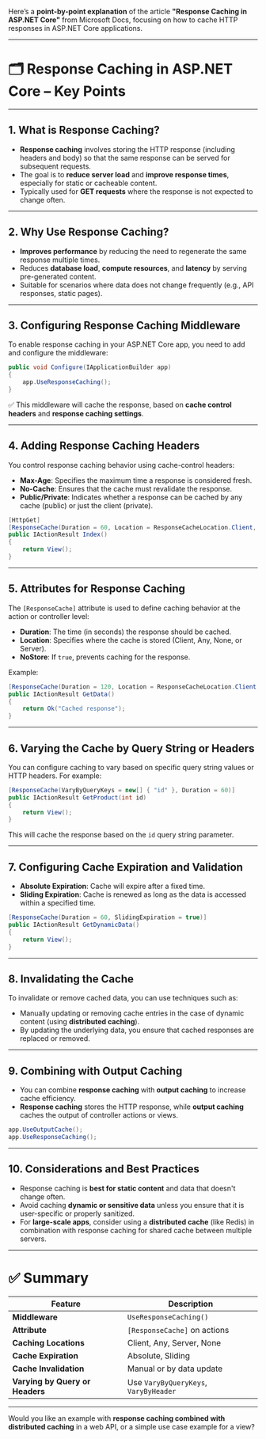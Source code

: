 Here’s a **point-by-point explanation** of the article **"Response Caching in ASP.NET Core"** from Microsoft Docs, focusing on how to cache HTTP responses in ASP.NET Core applications.

---

# 🗂️ Response Caching in ASP.NET Core – Key Points

---

## 1. **What is Response Caching?**

- **Response caching** involves storing the HTTP response (including headers and body) so that the same response can be served for subsequent requests.
- The goal is to **reduce server load** and **improve response times**, especially for static or cacheable content.
- Typically used for **GET requests** where the response is not expected to change often.

---

## 2. **Why Use Response Caching?**

- **Improves performance** by reducing the need to regenerate the same response multiple times.
- Reduces **database load**, **compute resources**, and **latency** by serving pre-generated content.
- Suitable for scenarios where data does not change frequently (e.g., API responses, static pages).

---

## 3. **Configuring Response Caching Middleware**

To enable response caching in your ASP.NET Core app, you need to add and configure the middleware:

```csharp
public void Configure(IApplicationBuilder app)
{
    app.UseResponseCaching();
}
```

✅ This middleware will cache the response, based on **cache control headers** and **response caching settings**.

---

## 4. **Adding Response Caching Headers**

You control response caching behavior using cache-control headers:

- **Max-Age**: Specifies the maximum time a response is considered fresh.
- **No-Cache**: Ensures that the cache must revalidate the response.
- **Public/Private**: Indicates whether a response can be cached by any cache (public) or just the client (private).

```csharp
[HttpGet]
[ResponseCache(Duration = 60, Location = ResponseCacheLocation.Client, NoStore = false)]
public IActionResult Index()
{
    return View();
}
```

---

## 5. **Attributes for Response Caching**

The `[ResponseCache]` attribute is used to define caching behavior at the action or controller level:

- **Duration**: The time (in seconds) the response should be cached.
- **Location**: Specifies where the cache is stored (Client, Any, None, or Server).
- **NoStore**: If `true`, prevents caching for the response.

Example:
```csharp
[ResponseCache(Duration = 120, Location = ResponseCacheLocation.Client, NoStore = false)]
public IActionResult GetData()
{
    return Ok("Cached response");
}
```

---

## 6. **Varying the Cache by Query String or Headers**

You can configure caching to vary based on specific query string values or HTTP headers. For example:

```csharp
[ResponseCache(VaryByQueryKeys = new[] { "id" }, Duration = 60)]
public IActionResult GetProduct(int id)
{
    return View();
}
```

This will cache the response based on the `id` query string parameter.

---

## 7. **Configuring Cache Expiration and Validation**

- **Absolute Expiration**: Cache will expire after a fixed time.
- **Sliding Expiration**: Cache is renewed as long as the data is accessed within a specified time.

```csharp
[ResponseCache(Duration = 60, SlidingExpiration = true)]
public IActionResult GetDynamicData()
{
    return View();
}
```

---

## 8. **Invalidating the Cache**

To invalidate or remove cached data, you can use techniques such as:

- Manually updating or removing cache entries in the case of dynamic content (using **distributed caching**).
- By updating the underlying data, you ensure that cached responses are replaced or removed.

---

## 9. **Combining with Output Caching**

- You can combine **response caching** with **output caching** to increase cache efficiency.
- **Response caching** stores the HTTP response, while **output caching** caches the output of controller actions or views.

```csharp
app.UseOutputCache();
app.UseResponseCaching();
```

---

## 10. **Considerations and Best Practices**

- Response caching is **best for static content** and data that doesn't change often.
- Avoid caching **dynamic or sensitive data** unless you ensure that it is user-specific or properly sanitized.
- For **large-scale apps**, consider using a **distributed cache** (like Redis) in combination with response caching for shared cache between multiple servers.

---

# ✅ Summary

| Feature                         | Description |
|----------------------------------|-------------|
| **Middleware**                   | `UseResponseCaching()` |
| **Attribute**                    | `[ResponseCache]` on actions |
| **Caching Locations**            | Client, Any, Server, None |
| **Cache Expiration**             | Absolute, Sliding |
| **Cache Invalidation**           | Manual or by data update |
| **Varying by Query or Headers**  | Use `VaryByQueryKeys`, `VaryByHeader` |

---

Would you like an example with **response caching combined with distributed caching** in a web API, or a simple use case example for a view?